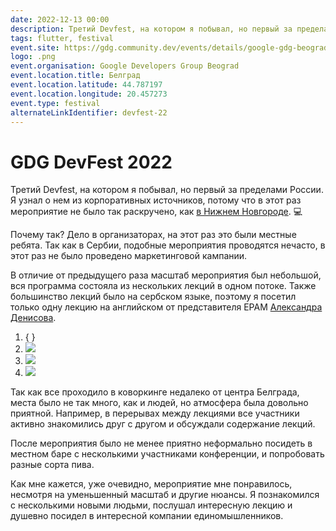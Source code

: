 ```yaml
---
date: 2022-12-13 00:00
description: Третий Devfest, на котором я побывал, но первый за пределами России. Я узнал о нем из корпоративных источников, потому что в этот раз мероприятие не было так раскручено, как [в Нижнем Новгороде](https://coolone.ru/events/devfest-19/). 💻
tags: flutter, festival
event.site: https://gdg.community.dev/events/details/google-gdg-beograd-presents-devfest-22/
logo: .png
event.organisation: Google Developers Group Beograd
event.location.title: Белград
event.location.latitude: 44.787197
event.location.longitude: 20.457273
event.type: festival
alternateLinkIdentifier: devfest-22
---
```

# GDG DevFest 2022

Третий Devfest, на котором я побывал, но первый за пределами России. Я узнал о нем из корпоративных источников, потому что в этот раз мероприятие не было так раскручено, как [в Нижнем Новгороде](https://coolone.ru/events/devfest-19/). 💻

Почему так? Дело в организаторах, на этот раз это были местные ребята. Так как в Сербии, подобные мероприятия проводятся нечасто, в этот раз не было проведено маркетинговой кампании.

В отличие от предыдущего раза масштаб мероприятия был небольшой, вся программа состояла из нескольких лекций в одном потоке. Также большинство лекций было на сербском языке, поэтому я посетил только одну лекцию на английском от представителя EPAM [Александра Денисова](https://www.linkedin.com/in/aleks-denisov/).


1. { }
2. ![ ](1.jpg)
3. ![ ](2.jpg)
4. ![ ](3.jpg)


Так как все проходило в коворкинге недалеко от центра Белграда, места было не так много, как и людей, но атмосфера была довольно приятной. Например, в перерывах между лекциями все участники активно знакомились друг с другом и обсуждали содержание лекций.

После мероприятия было не менее приятно неформально посидеть в местном баре с несколькими участниками конференции, и попробовать разные сорта пива.

Как мне кажется, уже очевидно, мероприятие мне понравилось, несмотря на уменьшенный масштаб и другие нюансы. Я познакомился с несколькими новыми людьми, послушал интересную лекцию и душевно посидел в интересной компании единомышленников.
